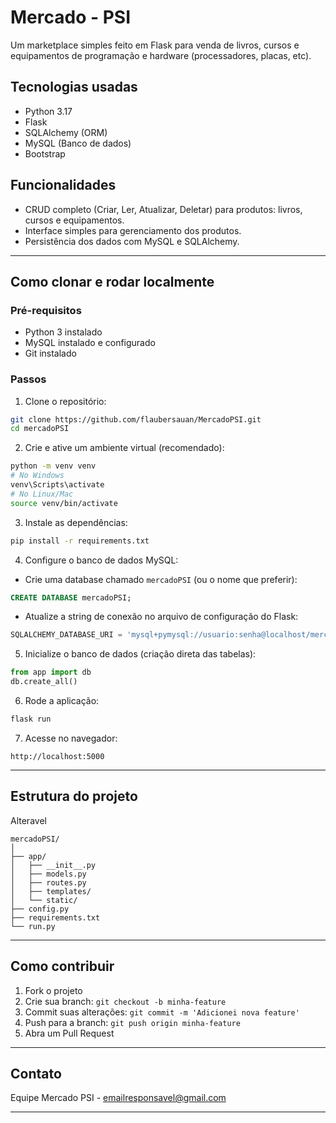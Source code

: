 # Mercado - PSI

Um marketplace simples feito em Flask para venda de livros, cursos e equipamentos de programação e hardware (processadores, placas, etc).

## Tecnologias usadas

* Python 3.17
* Flask
* SQLAlchemy (ORM)
* MySQL (Banco de dados)
* Bootstrap 

## Funcionalidades

* CRUD completo (Criar, Ler, Atualizar, Deletar) para produtos: livros, cursos e equipamentos.
* Interface simples para gerenciamento dos produtos.
* Persistência dos dados com MySQL e SQLAlchemy.

---

## Como clonar e rodar localmente

### Pré-requisitos

* Python 3 instalado
* MySQL instalado e configurado
* Git instalado

### Passos

1. Clone o repositório:

```bash
git clone https://github.com/flaubersauan/MercadoPSI.git
cd mercadoPSI
```

2. Crie e ative um ambiente virtual (recomendado):

```bash
python -m venv venv
# No Windows
venv\Scripts\activate
# No Linux/Mac
source venv/bin/activate
```

3. Instale as dependências:

```bash
pip install -r requirements.txt
```

4. Configure o banco de dados MySQL:

* Crie uma database chamado `mercadoPSI` (ou o nome que preferir):

```sql
CREATE DATABASE mercadoPSI;
```

* Atualize a string de conexão no arquivo de configuração do Flask:

```python
SQLALCHEMY_DATABASE_URI = 'mysql+pymysql://usuario:senha@localhost/mercadoPSI'
```

5. Inicialize o banco de dados (criação direta das tabelas):

```python
from app import db
db.create_all()
```

6. Rode a aplicação:

```bash
flask run
```

7. Acesse no navegador:

```
http://localhost:5000
```

---

## Estrutura do projeto

Alteravel

```
mercadoPSI/
│
├── app/
│   ├── __init__.py
│   ├── models.py
│   ├── routes.py
│   ├── templates/
│   └── static/
├── config.py
├── requirements.txt
└── run.py
```

---

## Como contribuir

1. Fork o projeto
2. Crie sua branch: `git checkout -b minha-feature`
3. Commit suas alterações: `git commit -m 'Adicionei nova feature'`
4. Push para a branch: `git push origin minha-feature`
5. Abra um Pull Request

---

## Contato

Equipe Mercado PSI - [emailresponsavel@gmail.com](mailto:paulofernandesalves30@gmail.com)

---

